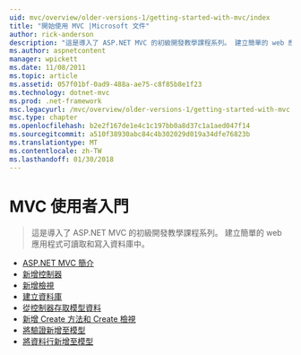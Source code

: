 ```yaml
---
uid: mvc/overview/older-versions-1/getting-started-with-mvc/index
title: "開始使用 MVC |Microsoft 文件"
author: rick-anderson
description: "這是導入了 ASP.NET MVC 的初級開發教學課程系列。 建立簡單的 web 應用程式可讀取和寫入資料庫中。"
ms.author: aspnetcontent
manager: wpickett
ms.date: 11/08/2011
ms.topic: article
ms.assetid: 057f01bf-0ad9-488a-ae75-c8f85b8e1f23
ms.technology: dotnet-mvc
ms.prod: .net-framework
msc.legacyurl: /mvc/overview/older-versions-1/getting-started-with-mvc
msc.type: chapter
ms.openlocfilehash: b2e2f167de1e4c1c197bb0a8d37c1a1aed047f14
ms.sourcegitcommit: a510f38930abc84c4b302029d019a34dfe76823b
ms.translationtype: MT
ms.contentlocale: zh-TW
ms.lasthandoff: 01/30/2018
---
```

<a name="getting-started-with-mvc"></a>MVC 使用者入門
====================
> 這是導入了 ASP.NET MVC 的初級開發教學課程系列。 建立簡單的 web 應用程式可讀取和寫入資料庫中。


- [ASP.NET MVC 簡介](getting-started-with-mvc-part1.md)
- [新增控制器](getting-started-with-mvc-part2.md)
- [新增檢視](getting-started-with-mvc-part3.md)
- [建立資料庫](getting-started-with-mvc-part4.md)
- [從控制器存取模型資料](getting-started-with-mvc-part5.md)
- [新增 Create 方法和 Create 檢視](getting-started-with-mvc-part6.md)
- [將驗證新增至模型](getting-started-with-mvc-part7.md)
- [將資料行新增至模型](getting-started-with-mvc-part8.md)
